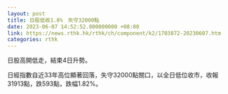 ```yaml
---
layout: post
title: 日股低收1.8%　失守32000點
date: 2023-06-07 14:52:52.000000000 +08:00
link: https://news.rthk.hk/rthk/ch/component/k2/1703872-20230607.htm
categories: rthk
---
```


日股高開低走，結束4日升勢。

日經指數自近33年高位顯著回落，失守32000點關口，以全日低位收市，收報31913點，跌593點，跌幅1.82%。
